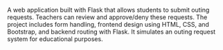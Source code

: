 A web application built with Flask that allows students to submit outing requests. Teachers can review and approve/deny these requests. The project includes form handling, frontend design using HTML, CSS, and Bootstrap, and backend routing with Flask. It simulates an outing request system for educational purposes.
